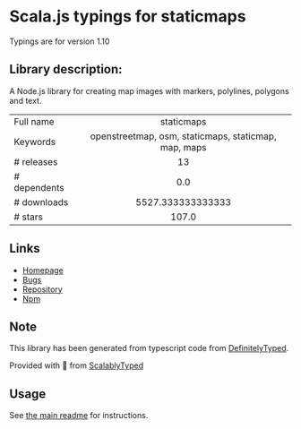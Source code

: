 
# Scala.js typings for staticmaps

Typings are for version 1.10

## Library description:
A Node.js library for creating map images with markers, polylines, polygons and text.

|                    |                 |
| ------------------ | :-------------: |
| Full name          | staticmaps |
| Keywords           | openstreetmap, osm, staticmaps, staticmap, map, maps |
| # releases         | 13 |
| # dependents       | 0.0 |
| # downloads        | 5527.333333333333 |
| # stars            | 107.0 |

## Links
- [Homepage](https://github.com/StephanGeorg/staticmaps#readme)
- [Bugs](https://github.com/StephanGeorg/staticmaps/issues)
- [Repository](https://github.com/StephanGeorg/staticmaps)
- [Npm](https://www.npmjs.com/package/staticmaps)
    


## Note
This library has been generated from typescript code from [DefinitelyTyped](https://definitelytyped.org).

Provided with :purple_heart: from [ScalablyTyped](https://github.com/oyvindberg/ScalablyTyped)

## Usage
See [the main readme](../../readme.md) for instructions.


